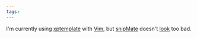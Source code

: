 ```yaml
---
tags: 
---
```


I'm currently using [xptemplate](http://www.vim.org/scripts/script.php?script_id=2611) with [Vim](/wiki/Vim), but [snipMate](http://www.vim.org/scripts/script.php?script_id=2540) doesn't [look](http://vimeo.com/3535418) too bad.

